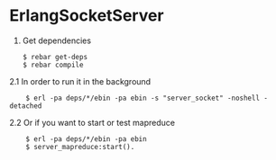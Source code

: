# ErlangSocketServer

1.  Get dependencies

        $ rebar get-deps
        $ rebar compile


2.1  In order to run it in the background

        $ erl -pa deps/*/ebin -pa ebin -s "server_socket" -noshell -detached

2.2  Or if you want to start or test mapreduce

        $ erl -pa deps/*/ebin -pa ebin
        $ server_mapreduce:start().
